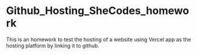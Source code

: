 # Github_Hosting_SheCodes_homework

This is an homework to test the hosting of a website using Vercel app as the hosting platform by linking it to github.
